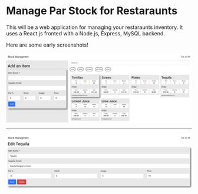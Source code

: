 # Manage Par Stock for Restaraunts

This will be a web application for managing your restaraunts inventory. It uses a React.js fronted with a Node.js, Express, MySQL backend.

Here are some early screenshots!

<img src="./images/homePage.png">

<hr/>

<img src="./images/editPage.png">
